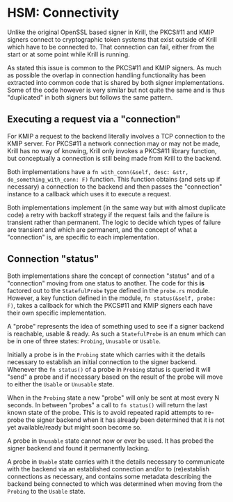 # HSM: Connectivity

Unlike the original OpenSSL based signer in Krill, the PKCS#11 and KMIP signers connect to 
cryptographic token systems that exist outside of Krill which have to be connected to. That connection can fail, either from the start or at some point while Krill is running.

As stated this issue is common to the PKCS#11 and KMIP signers. As much as possible the
overlap in connection handling functionality has been extracted into common code that is
shared by both signer implementations. Some of the code however is very similar but not quite
the same and is thus "duplicated" in both signers but follows the same pattern.

## Executing a request via a "connection"

For KMIP a request to the backend literally involves a TCP connection to the KMIP server.
For PKCS#11 a network connection may or may not be made, Krill has no way of knowing, Krill
only invokes a PKCS#11 library function, but conceptually a connection is still being made
from Krill to the backend.

Both implementations have a `fn with_conn(&self, desc: &str, do_something_with_conn: F)`
function. This function obtains (and sets up if necessary) a connection to the backend and
then passes the "connection" instance to a callback which uses it to execute a request.

Both implementations implement (in the same way but with almost duplicate code) a retry with 
backoff strategy if the request fails and the failure is transient rather than permanent. The
logic to decide which types of failure are transient and which are permanent, and the concept
of what a "connection" is, are specific to each implementation.

## Connection "status"

Both implementations share the concept of connection "status" and of a "connection" moving
from one status to another. The code for this **is** factored out to the `StatefulProbe` type
defined in the  `probe.rs` module. However, a key function defined in the module,
`fn status(&self, probe: F)`, takes a callback for which the PKCS#11 and KMIP signers each have
their own specific implementation.

A "probe" represents the idea of something used to see if a signer backend is reachable,
usable & ready. As such a `StatefulProbe` is an enum which can be in one of three states: `Probing`, `Unusable` or `Usable`.

Initially a probe is in the `Probing` state which carries with it the details necessary to
establish an initial connection to the signer backend. Whenever the `fn status()` of a probe
in `Probing` status is queried it will "send" a probe and if necessary based on the result of
the probe will move to either the `Usable` or `Unusable` state.

When in the `Probing` state a new "probe" will only be sent at most every N seconds. In between
"probes" a call to `fn status()` will return the last known state of the probe. This is to avoid
repeated rapid attempts to re-probe the signer backend when it has already been determined that
it is not yet available/ready but might soon become so.

A probe in `Unusable` state cannot now or ever be used. It has probed the signer backend and
found it permanently lacking.

A probe in `Usable` state carries with it the details necessary to communicate with the backend
via an established connection and/or to (re)establish connections as necessary, and contains
some metadata describing the backend being connected to which was determined when moving from
the `Probing` to the `Usable` state.
